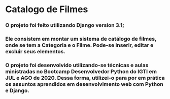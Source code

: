 # Catalogo de Filmes

### O projeto foi feito utilizando Django version 3.1;
### Ele consistem em montar um sistema de catálogo de filmes, onde se tem a Categoria e o Filme. Pode-se inserir, editar e excluir seus elementos.

### O projeto foi desenvolvido utilizando-se técnicas e aulas ministradas no Bootcamp Desenvolvedor Python do IGTI em JUL e AGO de 2020. Dessa forma, utilizei-o para por em prática os assuntos aprendidos em desenvolvimento web com Python e Django.
